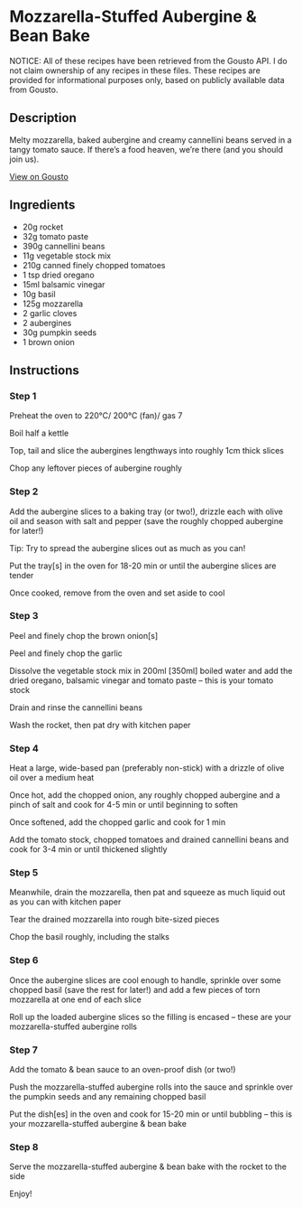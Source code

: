 # Mozzarella-Stuffed Aubergine & Bean Bake

NOTICE: All of these recipes have been retrieved from the Gousto API. I do not claim ownership of any recipes in these files. These recipes are provided for informational purposes only, based on publicly available data from Gousto.

## Description

Melty mozzarella, baked aubergine and creamy cannellini beans served in a tangy tomato sauce. If there’s a food heaven, we’re there (and you should join us). 

[View on Gousto](https://www.gousto.co.uk/recipes/cookbook/mozzarella-stuffed-aubergine-bean-bake)

## Ingredients

- 20g rocket
- 32g tomato paste
- 390g cannellini beans
- 11g vegetable stock mix
- 210g canned finely chopped tomatoes
- 1 tsp dried oregano 
- 15ml balsamic vinegar
- 10g basil
- 125g mozzarella
- 2 garlic cloves
- 2 aubergines
- 30g pumpkin seeds
- 1 brown onion

## Instructions


### Step 1

Preheat the oven to 220°C/ 200°C (fan)/ gas 7

Boil half a kettle

Top, tail and slice the aubergines lengthways into roughly 1cm thick slices

Chop any leftover pieces of aubergine roughly


### Step 2

Add the aubergine slices to a baking tray (or two!), drizzle each with olive oil and season with salt and pepper (save the roughly chopped aubergine for later!)

Tip: Try to spread the aubergine slices out as much as you can!

Put the tray<span class="text-danger">[s]</span> in the oven for 18-20 min or until the aubergine slices are tender

Once cooked, remove from the oven and set aside to cool


### Step 3

Peel and finely chop the brown onion<span class="text-danger">[s]</span>

Peel and finely chop the garlic

Dissolve the vegetable stock mix in 200ml<span class="text-danger"> [350ml] </span>boiled water and add the dried oregano, balsamic vinegar and tomato paste – this is your tomato stock

Drain and rinse the cannellini beans

Wash the rocket, then pat dry with kitchen paper


### Step 4

Heat a large, wide-based pan (preferably non-stick) with a drizzle of olive oil over a medium heat

Once hot, add the chopped onion, any roughly chopped aubergine and a pinch of salt and cook for 4-5 min or until beginning to soften

Once softened, add the chopped garlic and cook for 1 min

Add the tomato stock, chopped tomatoes and drained cannellini beans and cook for 3-4 min or until thickened slightly


### Step 5

Meanwhile, drain the mozzarella, then pat and squeeze as much liquid out as you can with kitchen paper

Tear the drained mozzarella into rough bite-sized pieces

Chop the basil roughly, including the stalks


### Step 6

Once the aubergine slices are cool enough to handle, sprinkle over some chopped basil (save the rest for later!) and add a few pieces of torn mozzarella at one end of each slice

Roll up the loaded aubergine slices so the filling is encased – these are your mozzarella-stuffed aubergine rolls


### Step 7

Add the tomato & bean sauce to an oven-proof dish (or two!)

Push the mozzarella-stuffed aubergine rolls into the sauce and sprinkle over the pumpkin seeds and any remaining chopped basil

Put the dish<span class="text-danger">[es]</span> in the oven and cook for 15-20 min or until bubbling – this is your mozzarella-stuffed aubergine & bean bake

### Step 8

Serve the mozzarella-stuffed aubergine & bean bake with the rocket to the side

Enjoy!

